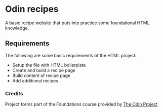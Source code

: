 # Odin recipes
A basic recipe website that puts into practice some foundational HTML knowledge.

## Requirements
The following are some basic requirements of the HTML project:
- Setup the file with HTML boilerplate
- Create and build a recipe page
- Build content of recipe page
- Add additional recipes

### Credits
Project forms part of the Foundations course provided by [The Odin Project](https://www.theodinproject.com/)

